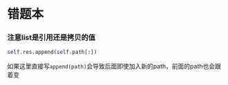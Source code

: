 # 错题本

### 注意list是引用还是拷贝的值
```python
self.res.append(self.path[:])
```
如果这里直接写```append(path)```会导致后面即使加入新的path，前面的path也会跟着变